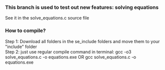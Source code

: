 ### This branch is used to test out new features: solving equations
See it in the solve_equations.c source file

### How to compile?
Step 1: Download all folders in the se_include folders and move them to your "include" folder  
Step 2: just use regular compile command in terminal:
                                                      gcc -o3 solve_equations.c -o equations.exe    OR
                                                      gcc solve_equations.c -o equations.exe
